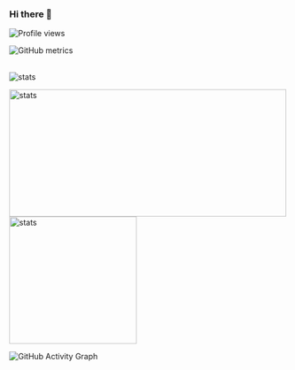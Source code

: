 ### Hi there 👋

<!-- keeping my github streak alive :) #3 -->

![Profile views](https://gpvc.arturio.dev/Zwazel)

![GitHub metrics](https://metrics.lecoq.io/Zwazel)

 <br/>
<img alt="stats" src="https://github-readme-stats.vercel.app/api?username=Zwazel&show_icons=true&theme=dracula&count_private=true"/>

<p>
  <img alt="stats" width="500em" height="230em" src="https://github-readme-streak-stats.herokuapp.com/?user=Zwazel&theme=dracula"/>
  <img alt="stats" height="230em" src="https://github-readme-stats.vercel.app/api/top-langs/?username=Zwazel&theme=dracula"/>
  </p>

![GitHub Activity Graph](https://activity-graph.herokuapp.com/graph?username=Zwazel&theme=dracula)
